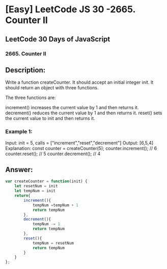 # [Easy] LeetCode JS 30 -2665. Counter II

## LeetCode 30 Days of JavaScript

### 2665. Counter II

## Description:

Write a function createCounter. It should accept an initial integer init. It should return an object with three functions.

The three functions are:

increment() increases the current value by 1 and then returns it.
decrement() reduces the current value by 1 and then returns it.
reset() sets the current value to init and then returns it.

### Example 1:
Input: init = 5, calls = ["increment","reset","decrement"]
Output: [6,5,4]
Explanation:
const counter = createCounter(5);
counter.increment(); // 6
counter.reset(); // 5
counter.decrement(); // 4

## Answer:

```javascript
var createCounter = function(init) {
    let resetNum = init
    let tempNum = init
    return{
        increment(){
            tempNum =tempNum + 1
            return tempNum
        },
        decrement(){
            tempNum -= 1
            return tempNum
        },
        reset(){
            tempNum = resetNum
            return tempNum
        }
    }
};
```
